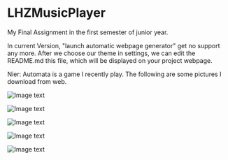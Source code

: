 # LHZMusicPlayer
My Final Assignment in the first semester of junior year.

In current Version, "launch automatic webpage generator" get no support any more. After we choose our theme in settings, we can edit the README.md this file, which will be displayed on your project webpage.

Nier: Automata is a game I recently play. The following are some pictures I download from web.

![Image text](https://github.com/BAJIAObujie/LHZMusicPlayer/blob/master/MyPictures/biQ2g-1fptZ1wT3cS1hc-u0.jpg)

![Image text](https://github.com/BAJIAObujie/LHZMusicPlayer/blob/master/MyPictures/gamersky_03origin_05_201731121224DC.jpg)

![Image text](https://github.com/BAJIAObujie/LHZMusicPlayer/blob/master/MyPictures/gamersky_04origin_07_201691817235F5.jpg)

![Image text](https://github.com/BAJIAObujie/LHZMusicPlayer/blob/master/MyPictures/gamersky_05origin_09_201712820215AF.jpg)

![Image text](https://github.com/BAJIAObujie/LHZMusicPlayer/blob/master/MyPictures/gamersky_06origin_11_20174152140623.jpg)
